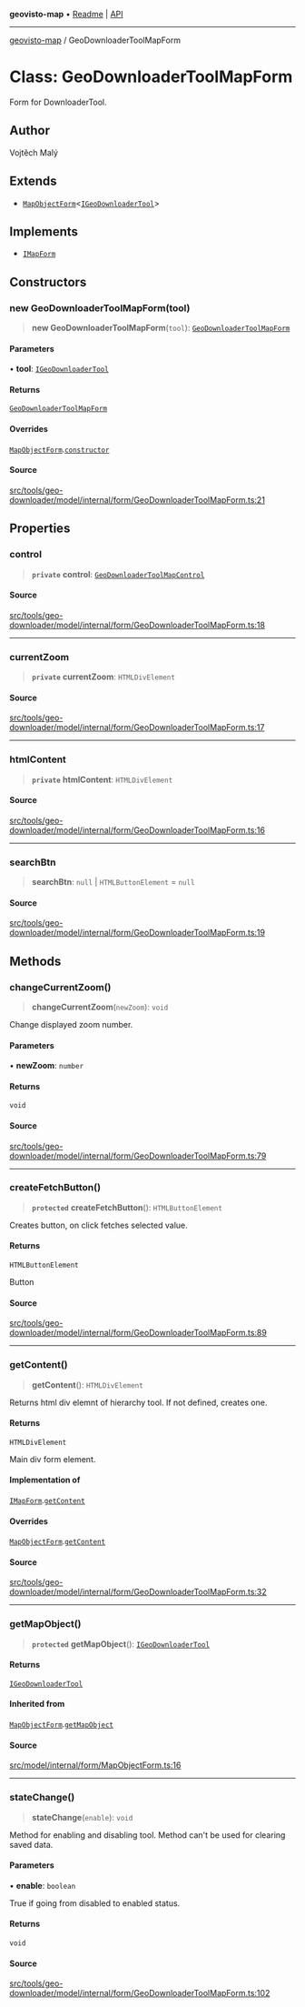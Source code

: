 **geovisto-map** • [Readme](../README.md) \| [API](../globals.md)

***

[geovisto-map](../README.md) / GeoDownloaderToolMapForm

# Class: GeoDownloaderToolMapForm

Form for DownloaderTool.

## Author

Vojtěch Malý

## Extends

- [`MapObjectForm`](MapObjectForm.md)\<[`IGeoDownloaderTool`](../interfaces/IGeoDownloaderTool.md)\>

## Implements

- [`IMapForm`](../interfaces/IMapForm.md)

## Constructors

### new GeoDownloaderToolMapForm(tool)

> **new GeoDownloaderToolMapForm**(`tool`): [`GeoDownloaderToolMapForm`](GeoDownloaderToolMapForm.md)

#### Parameters

• **tool**: [`IGeoDownloaderTool`](../interfaces/IGeoDownloaderTool.md)

#### Returns

[`GeoDownloaderToolMapForm`](GeoDownloaderToolMapForm.md)

#### Overrides

[`MapObjectForm`](MapObjectForm.md).[`constructor`](MapObjectForm.md#constructors)

#### Source

[src/tools/geo-downloader/model/internal/form/GeoDownloaderToolMapForm.ts:21](https://github.com/geovisto/geovisto-map/blob/e22d774889dbc28cc1ec62933ecf6bab6690f172/src/tools/geo-downloader/model/internal/form/GeoDownloaderToolMapForm.ts#L21)

## Properties

### control

> **`private`** **control**: [`GeoDownloaderToolMapControl`](GeoDownloaderToolMapControl.md)

#### Source

[src/tools/geo-downloader/model/internal/form/GeoDownloaderToolMapForm.ts:18](https://github.com/geovisto/geovisto-map/blob/e22d774889dbc28cc1ec62933ecf6bab6690f172/src/tools/geo-downloader/model/internal/form/GeoDownloaderToolMapForm.ts#L18)

***

### currentZoom

> **`private`** **currentZoom**: `HTMLDivElement`

#### Source

[src/tools/geo-downloader/model/internal/form/GeoDownloaderToolMapForm.ts:17](https://github.com/geovisto/geovisto-map/blob/e22d774889dbc28cc1ec62933ecf6bab6690f172/src/tools/geo-downloader/model/internal/form/GeoDownloaderToolMapForm.ts#L17)

***

### htmlContent

> **`private`** **htmlContent**: `HTMLDivElement`

#### Source

[src/tools/geo-downloader/model/internal/form/GeoDownloaderToolMapForm.ts:16](https://github.com/geovisto/geovisto-map/blob/e22d774889dbc28cc1ec62933ecf6bab6690f172/src/tools/geo-downloader/model/internal/form/GeoDownloaderToolMapForm.ts#L16)

***

### searchBtn

> **searchBtn**: `null` \| `HTMLButtonElement` = `null`

#### Source

[src/tools/geo-downloader/model/internal/form/GeoDownloaderToolMapForm.ts:19](https://github.com/geovisto/geovisto-map/blob/e22d774889dbc28cc1ec62933ecf6bab6690f172/src/tools/geo-downloader/model/internal/form/GeoDownloaderToolMapForm.ts#L19)

## Methods

### changeCurrentZoom()

> **changeCurrentZoom**(`newZoom`): `void`

Change displayed zoom number.

#### Parameters

• **newZoom**: `number`

#### Returns

`void`

#### Source

[src/tools/geo-downloader/model/internal/form/GeoDownloaderToolMapForm.ts:79](https://github.com/geovisto/geovisto-map/blob/e22d774889dbc28cc1ec62933ecf6bab6690f172/src/tools/geo-downloader/model/internal/form/GeoDownloaderToolMapForm.ts#L79)

***

### createFetchButton()

> **`protected`** **createFetchButton**(): `HTMLButtonElement`

Creates button, on click fetches selected value.

#### Returns

`HTMLButtonElement`

Button

#### Source

[src/tools/geo-downloader/model/internal/form/GeoDownloaderToolMapForm.ts:89](https://github.com/geovisto/geovisto-map/blob/e22d774889dbc28cc1ec62933ecf6bab6690f172/src/tools/geo-downloader/model/internal/form/GeoDownloaderToolMapForm.ts#L89)

***

### getContent()

> **getContent**(): `HTMLDivElement`

Returns html div elemnt of hierarchy tool. If not defined, creates one.

#### Returns

`HTMLDivElement`

Main div form element.

#### Implementation of

[`IMapForm`](../interfaces/IMapForm.md).[`getContent`](../interfaces/IMapForm.md#getcontent)

#### Overrides

[`MapObjectForm`](MapObjectForm.md).[`getContent`](MapObjectForm.md#getcontent)

#### Source

[src/tools/geo-downloader/model/internal/form/GeoDownloaderToolMapForm.ts:32](https://github.com/geovisto/geovisto-map/blob/e22d774889dbc28cc1ec62933ecf6bab6690f172/src/tools/geo-downloader/model/internal/form/GeoDownloaderToolMapForm.ts#L32)

***

### getMapObject()

> **`protected`** **getMapObject**(): [`IGeoDownloaderTool`](../interfaces/IGeoDownloaderTool.md)

#### Returns

[`IGeoDownloaderTool`](../interfaces/IGeoDownloaderTool.md)

#### Inherited from

[`MapObjectForm`](MapObjectForm.md).[`getMapObject`](MapObjectForm.md#getmapobject)

#### Source

[src/model/internal/form/MapObjectForm.ts:16](https://github.com/geovisto/geovisto-map/blob/e22d774889dbc28cc1ec62933ecf6bab6690f172/src/model/internal/form/MapObjectForm.ts#L16)

***

### stateChange()

> **stateChange**(`enable`): `void`

Method for enabling and disabling tool.
Method can't be used for clearing saved data.

#### Parameters

• **enable**: `boolean`

True if going from disabled to enabled status.

#### Returns

`void`

#### Source

[src/tools/geo-downloader/model/internal/form/GeoDownloaderToolMapForm.ts:102](https://github.com/geovisto/geovisto-map/blob/e22d774889dbc28cc1ec62933ecf6bab6690f172/src/tools/geo-downloader/model/internal/form/GeoDownloaderToolMapForm.ts#L102)
